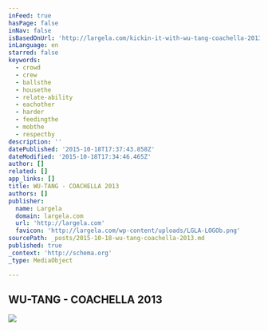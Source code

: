 ```yaml
---
inFeed: true
hasPage: false
inNav: false
isBasedOnUrl: 'http://largela.com/kickin-it-with-wu-tang-coachella-2013/'
inLanguage: en
starred: false
keywords:
  - crowd
  - crew
  - ballsthe
  - housethe
  - relate-ability
  - eachother
  - harder
  - feedingthe
  - mobthe
  - respectby
description: ''
datePublished: '2015-10-18T17:37:43.858Z'
dateModified: '2015-10-18T17:34:46.465Z'
author: []
related: []
app_links: []
title: WU-TANG - COACHELLA 2013
authors: []
publisher:
  name: Largela
  domain: largela.com
  url: 'http://largela.com'
  favicon: 'http://largela.com/wp-content/uploads/LGLA-LOGOb.png'
sourcePath: _posts/2015-10-18-wu-tang-coachella-2013.md
published: true
_context: 'http://schema.org'
_type: MediaObject

---
```

<article style=""><h1>WU-TANG - COACHELLA 2013</h1><img src="http://largela.com/wp-content/uploads/2014/07/LGLA-straightsound-WUTANG-Coachella-2012-14.jpg" /></article>
